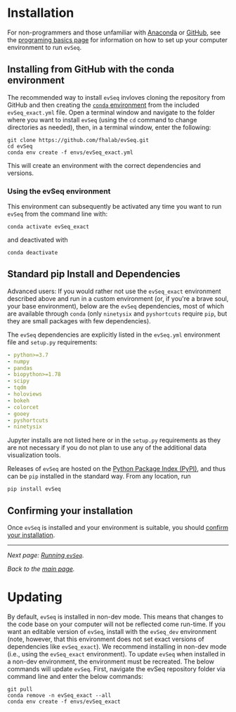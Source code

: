 # Installation
For non-programmers and those unfamiliar with [Anaconda](https://www.anaconda.com/) or [GitHub](https://www.github.com), see the [programing basics page](2-basics.md) for information on how to set up your computer environment to run `evSeq`.
## Installing from GitHub with the conda environment
The recommended way to install `evSeq` invloves cloning the repository from GitHub and then creating the [`conda` environment](https://conda.io/projects/conda/en/latest/user-guide/concepts/environments.html) from the included `evSeq_exact.yml` file. Open a terminal window and navigate to the folder where you want to install `evSeq` (using the `cd` command to change directories as needed), then, in a terminal window, enter the following:
```
git clone https://github.com/fhalab/evSeq.git
cd evSeq
conda env create -f envs/evSeq_exact.yml
```

This will create an environment with the correct dependencies and versions.

### Using the evSeq environment
This environment can subsequently be activated any time you want to run `evSeq` from the command line with:
```
conda activate evSeq_exact
```
and deactivated with
```
conda deactivate
```
## Standard pip Install and Dependencies
Advanced users: If you would rather not use the `evSeq_exact` environment described above and run in a custom environment (or, if you're a brave soul, your base environment), below are the `evSeq` dependencies, most of which are available through `conda` (only `ninetysix` and `pyshortcuts` require `pip`, but they are small packages with few dependencies).

The `evSeq` dependencies are explicitly listed in the `evSeq.yml` environment file and `setup.py` requirements:
```yml
- python>=3.7
- numpy
- pandas
- biopython>=1.78
- scipy
- tqdm
- holoviews
- bokeh
- colorcet
- gooey
- pyshortcuts
- ninetysix
```
Jupyter installs are not listed here or in the `setup.py` requirements as they are not necessary if you do not plan to use any of the additional data visualization tools.

Releases of `evSeq` are hosted on the [Python Package Index (PyPI)](https://pypi.org/project/evseq/), and thus can be `pip` installed in the standard way. From any location, run
```
pip install evSeq
```

## Confirming your installation
Once `evSeq` is installed and your environment is suitable, you should [confirm your installation](4-usage.md#confirming-your-installation).

---

*Next page: [Running `evSeq`](4-usage.md).*

*Back to the [main page](index.md).*

# Updating
By default, `evSeq` is installed in non-dev mode. This means that changes to the code base on your computer will not be reflected come run-time. If you want an editable version of `evSeq`, install with the `evSeq_dev` environment (note, however, that this environment does not set exact versions of dependencies like `evSeq_exact`). We recommend installing in non-dev mode (i.e., using the `evSeq_exact` environment). To update `evSeq` when installed in a non-dev environment, the environment must be recreated. The below commands will update `evSeq`. First, navigate the evSeq repository folder via command line and enter the below commands:

```
git pull
conda remove -n evSeq_exact --all
conda env create -f envs/evSeq_exact
```